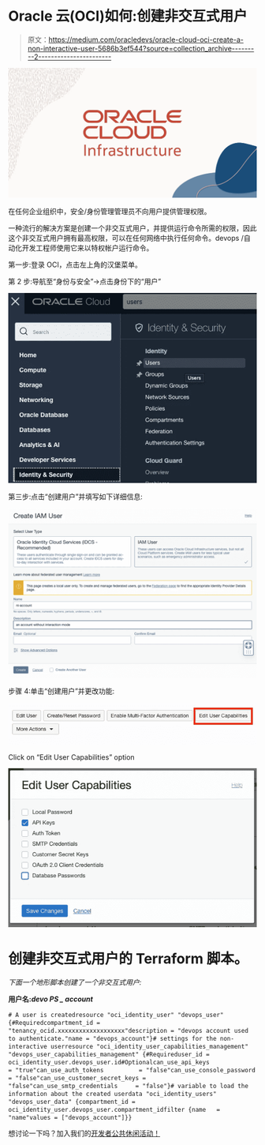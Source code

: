 # Oracle 云(OCI)如何:创建非交互式用户

> 原文：<https://medium.com/oracledevs/oracle-cloud-oci-create-a-non-interactive-user-5686b3ef544?source=collection_archive---------2----------------------->

![](img/f36d3d6d53853fdbfca03a7bb45c9141.png)

在任何企业组织中，安全/身份管理管理员不向用户提供管理权限。

一种流行的解决方案是创建一个非交互式用户，并提供运行命令所需的权限，因此这个非交互式用户拥有最高权限，可以在任何网络中执行任何命令。devops /自动化开发工程师使用它来以特权帐户运行命令。

第一步:登录 OCI，点击左上角的汉堡菜单。

第 2 步:导航至“身份与安全”→点击身份下的“用户”

![](img/71bd721c9690db0b1db84891567e11e5.png)

第三步:点击“创建用户”并填写如下详细信息:

![](img/fee3e048da9e6da2f5c3c2bf1cc6af80.png)

步骤 4:单击“创建用户”并更改功能:

![](img/d81d0a54354c11c3aebfc6f54c6104d3.png)

Click on “Edit User Capabilities” option

![](img/f901397a1367dc97432b28e7d07bb870.png)

# 创建非交互式用户的 Terraform 脚本。

*下面一个地形脚本创建了一个非交互式用户:*

**用户名:*devo PS _ account***

```
# A user is createdresource "oci_identity_user" "devops_user" {#Requiredcompartment_id = "tenancy_ocid.xxxxxxxxxxxxxxxxxxx"description = "devops account used to authenticate."name = "devops_account"}# settings for the non-interactive userresource "oci_identity_user_capabilities_management" "devops_user_capabilities_management" {#Requireduser_id = oci_identity_user.devops_user.id#Optionalcan_use_api_keys             = "true"can_use_auth_tokens          = "false"can_use_console_password     = "false"can_use_customer_secret_keys = "false"can_use_smtp_credentials     = "false"}# variable to load the information about the created userdata "oci_identity_users" "devops_user_data" {compartment_id = oci_identity_user.devops_user.compartment_idfilter {name   = "name"values = ["devops_account"]}}
```

想讨论一下吗？加入我们的[开发者公共休闲活动！](https://bit.ly/devrel_slack)